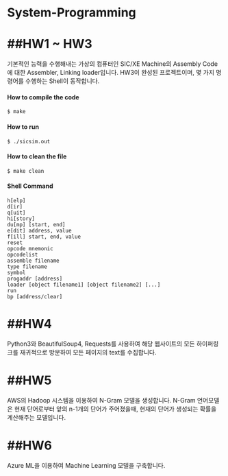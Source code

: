 System-Programming
===============

##HW1 ~ HW3
=========
기본적인 능력을 수행해내는 가상의 컴퓨터인 SIC/XE Machine의 Assembly Code에 대한 Assembler, Linking loader입니다.
HW3이 완성된 프로젝트이며, 몇 가지 명령어를 수행하는 Shell이 동작합니다.

#### How to compile the code

	$ make

#### How to run

	$ ./sicsim.out

#### How to clean the file

	$ make clean

#### Shell Command
	
	h[elp]
	d[ir]
	q[uit]
	hi[story]
	du[mp] [start, end]
	e[dit] address, value
	f[ill] start, end, value
	reset
	opcode mnemonic
	opcodelist
	assemble filename
	type filename
	symbol
	progaddr [address]
	loader [object filename1] [object filename2] [...]
	run
	bp [address/clear]

##HW4
=====
Python3와 BeautifulSoup4, Requests를 사용하여 해당 웹사이트의 모든 하이퍼링크를 재귀적으로 방문하여 모든 페이지의 text를 수집합니다.

##HW5
=====
AWS의 Hadoop 시스템을 이용하여 N-Gram 모델을 생성합니다.
N-Gram 언어모델은 현재 단어로부터 앞의 n-1개의 단어가 주어졌을때, 현재의 단어가 생성되는 확률을 계산해주는 모델입니다.

##HW6
=====
Azure ML을 이용하여 Machine Learning 모델을 구축합니다.